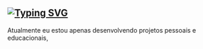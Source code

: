 ## <a href="https://git.io/typing-svg"><img src="https://readme-typing-svg.demolab.com?font=Fira+Code&pause=1000&color=FFFFFF&width=435&lines=Oi%2C+Alecsandro+Aqui+%F0%9F%91%8B;Conhe%C3%A7a+um+pouco+sobre+mim+%F0%9F%AB%A0" alt="Typing SVG" /></a>

Atualmente eu estou apenas desenvolvendo projetos pessoais e educacionais,
<!--
**AlecsandroDev/AlecsandroDev** is a ✨ _special_ ✨ repository because its `README.md` (this file) appears on your GitHub profile.

Here are some ideas to get you started:

- 🔭 I’m currently working on ...
- 🌱 I’m currently learning ...
- 👯 I’m looking to collaborate on ...
- 🤔 I’m looking for help with ...
- 💬 Ask me about ...
- 📫 How to reach me: ...
- 😄 Pronouns: ...
- ⚡ Fun fact: ...
-->
